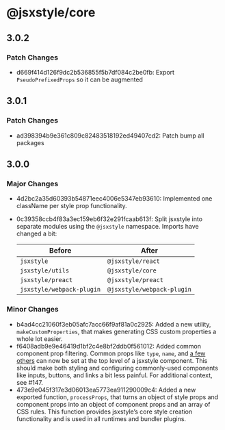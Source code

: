# @jsxstyle/core

## 3.0.2

### Patch Changes

- d669f414d126f9dc2b536855f5b7df084c2be0fb: Export `PseudoPrefixedProps` so it can be augmented

## 3.0.1

### Patch Changes

- ad398394b9e361c809c82483518192ed49407cd2: Patch bump all packages

## 3.0.0

### Major Changes

- 4d2bc2a35d60393b54871eec4006e5347eb93610: Implemented one className per style prop functionality.
- 0c39358ccb4f83a3ec159eb6f32e291fcaab613f: Split jsxstyle into separate modules using the `@jsxstyle` namespace. Imports have changed a bit:

  | Before                    | After                      |
  | ------------------------- | -------------------------- |
  | `jsxstyle`                | `@jsxstyle/react`          |
  | `jsxstyle/utils`          | `@jsxstyle/core`           |
  | `jsxstyle/preact`         | `@jsxstyle/preact`         |
  | `jsxstyle/webpack-plugin` | `@jsxstyle/webpack-plugin` |

### Minor Changes

- b4ad4cc21060f3eb05afc7acc66f9af81a0c2925: Added a new utility, `makeCustomProperties`, that makes generating CSS custom properties a whole lot easier.
- f6408adb9e9e46419d1bf2c4e8bf2ddb0f561012: Added common component prop filtering. Common props like `type`, `name`, and [a few others](https://github.com/jsxstyle/jsxstyle/blob/f6408ad/packages/jsxstyle-utils/src/getStyleKeysForProps.ts#L10-L21) can now be set at the top level of a jsxstyle component. This should make both styling and configuring commonly-used components like inputs, buttons, and links a bit less painful. For additional context, see #147.
- 473e9e045f317e3d06013ea5773ea911290009c4: Added a new exported function, `processProps`, that turns an object of style props and component props into an object of component props and an array of CSS rules. This function provides jsxstyle’s core style creation functionality and is used in all runtimes and bundler plugins.
